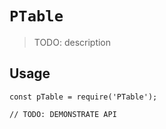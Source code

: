 # `PTable`

> TODO: description

## Usage

```
const pTable = require('PTable');

// TODO: DEMONSTRATE API
```
